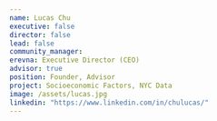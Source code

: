 ```yaml
---
name: Lucas Chu
executive: false
director: false
lead: false
community_manager:
erevna: Executive Director (CEO) 
advisor: true
position: Founder, Advisor
project: Socioeconomic Factors, NYC Data
image: /assets/lucas.jpg
linkedin: "https://www.linkedin.com/in/chulucas/"
---
```

